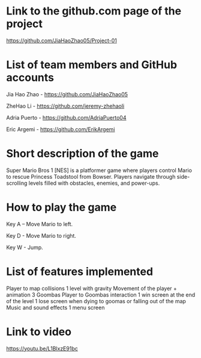 # Link to the github.com page of the project
https://github.com/JiaHaoZhao05/Project-01


# List of team members and GitHub accounts
Jia Hao Zhao - https://github.com/JiaHaoZhao05

ZheHao Li - https://github.com/jeremy-zhehaoli

Adria Puerto - https://github.com/AdriaPuerto04

Eric Argemi - https://github.com/ErikArgemi


# Short description of the game
Super Mario Bros 1 [NES] is a platformer game where players control Mario to rescue Princess Toadstool from Bowser. Players navigate through side-scrolling levels filled with obstacles, enemies, and power-ups.


# How to play the game
Key A – Move Mario to left.

Key D - Move Mario to right.

Key W - Jump.


# List of features implemented
Player to map collisions
1 level with gravity
Movement of the player + animation
3 Goombas
Player to Goombas interaction
1 win screen at the end of the level
1 lose screen when dying to goomas or falling out of the map
Music and sound effects
1 menu screen

# Link to video
https://youtu.be/L1BlxzE91bc